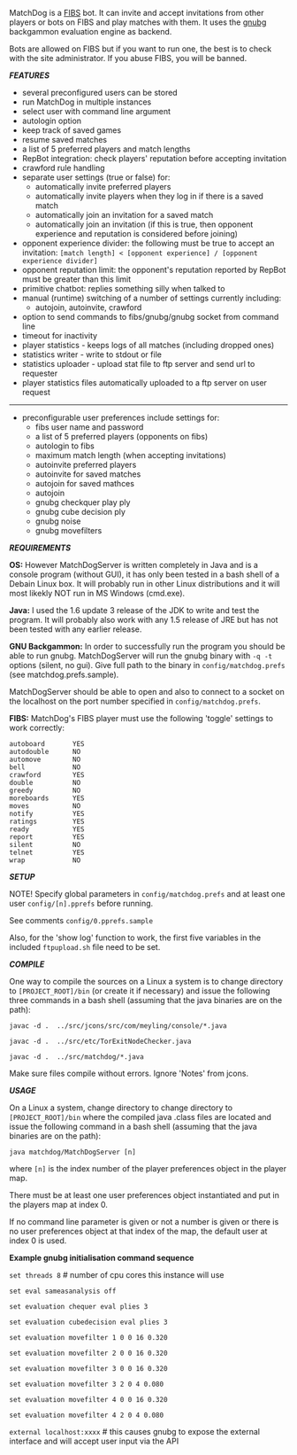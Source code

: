 MatchDog is a [FIBS](http://fibs.com) bot. It can invite and accept invitations 
from other players or bots on FIBS and play matches with them. 
It uses the [gnubg](https://www.gnu.org/software/gnubg/) backgammon 
evaluation engine as backend.

Bots are allowed on FIBS but if you want to run one, 
the best is to check with the site administrator. 
If you abuse FIBS, you will be banned.

***FEATURES***

* several preconfigured users can be stored
* run MatchDog in multiple instances
* select user with command line argument
* autologin option
* keep track of saved games
* resume saved matches
* a list of 5 preferred players and match lengths
* RepBot integration: check players' reputation before accepting invitation
* crawford rule handling
* separate user settings (true or false) for:
    - automatically invite preferred players
    - automatically invite players when they log in if there is a saved match
    - automatically join an invitation for a saved match
    - automatically join an invitation
      (if this is true, then opponent experience
      and reputation is considered before joining)
* opponent experience divider:
  the following must be true to accept an invitation:
  `[match length] < [opponent experience] / [opponent experience divider]`
* opponent reputation limit:
  the opponent's reputation reported by RepBot must be
  greater than this limit
* primitive chatbot: replies something silly when talked to
* manual (runtime) switching of a number of settings currently including:
    - autojoin, autoinvite, crawford
* option to send commands to fibs/gnubg/gnubg socket from command line
* timeout for inactivity
* player statistics - keeps logs of all matches (including dropped ones)
* statistics writer - write to stdout or file
* statistics uploader - upload stat file to ftp server and send url to requester
* player statistics files automatically uploaded to a ftp server on user request

-----
* preconfigurable user preferences include settings for:
    - fibs user name and password
    - a list of 5 preferred players (opponents on fibs)
    - autologin to fibs
    - maximum match length (when accepting invitations)
    - autoinvite preferred players
    - autoinvite for saved matches
    - autojoin for saved mathces
    - autojoin
    - gnubg checkquer play ply
    - gnubg cube decision ply
    - gnubg noise
    - gnubg movefilters


***REQUIREMENTS***

**OS:**
However MatchDogServer is written completely in Java and is a console program (without GUI),
it has only been tested in a bash shell of a Debain Linux box. It will probably run in other
Linux distributions and it will most likekly NOT run in MS Windows (cmd.exe).

**Java:**
I used the 1.6 update 3 release of the JDK to write and test the program.
It will probably also work with any 1.5 release of JRE but has not been tested with any earlier release.

**GNU Backgammon:**
In order to successfully run the program you should be able to run gnubg.
MatchDogServer will run the gnubg binary with `-q -t` options (silent, no gui). Give
full path to the binary in `config/matchdog.prefs` (see matchdog.prefs.sample).

MatchDogServer should be able to open and also to connect
to a socket on the localhost on the port number specified
in `config/matchdog.prefs`.

**FIBS:**
MatchDog's FIBS player must use the following 'toggle' settings
to work correctly:
```allowpip        YES
autoboard       YES
autodouble      NO
automove        NO
bell            NO
crawford        YES
double          NO
greedy          NO
moreboards      YES
moves           NO
notify          YES
ratings         YES
ready           YES
report          YES
silent          NO
telnet          YES
wrap            NO
```



***SETUP***

NOTE! 
Specify global parameters in `config/matchdog.prefs` 
and at least one user `config/[n].pprefs` before running. 

See comments `config/0.pprefs.sample`

Also, for the 'show log' function to work, the first five
variables in the included `ftpupload.sh` file need to be set.

***COMPILE***

One way to compile the sources on a Linux a system is to
 change directory to `[PROJECT_ROOT]/bin` 
 (or create it if necessary) and issue the following
 three commands in a bash shell (assuming that the java
 binaries are on the path):

`javac -d .  ../src/jcons/src/com/meyling/console/*.java`

`javac -d .  ../src/etc/TorExitNodeChecker.java`

`javac -d .  ../src/matchdog/*.java`

Make sure files compile without errors. Ignore 'Notes' from jcons.


***USAGE***

On a Linux a system, change directory to change directory to `[PROJECT_ROOT]/bin`  where the compiled java .class
files are located and issue the following command in a bash shell
(assuming that the java binaries are on the path):

`java matchdog/MatchDogServer [n]`

where `[n]` is the index number of the player preferences object
in the player map.

There must be at least one user preferences object instantiated
and put in the players map at index 0.

If no command line parameter is given or not a number is given
or there is no user preferences object at that index of the
map, the default user at index 0 is used.


**Example gnubg initialisation command sequence**

`set threads 8` # number of cpu cores this instance will use

`set eval sameasanalysis off`

`set evaluation chequer eval plies 3`

`set evaluation cubedecision eval plies 3`

`set evaluation movefilter 1 0 0 16 0.320`

`set evaluation movefilter 2 0 0 16 0.320`

`set evaluation movefilter 3 0 0 16 0.320`

`set evaluation movefilter 3 2 0 4 0.080`

`set evaluation movefilter 4 0 0 16 0.320`

`set evaluation movefilter 4 2 0 4 0.080`

`external localhost:xxxx` # this causes gnubg to expose the external interface and will accept user input via the API 




